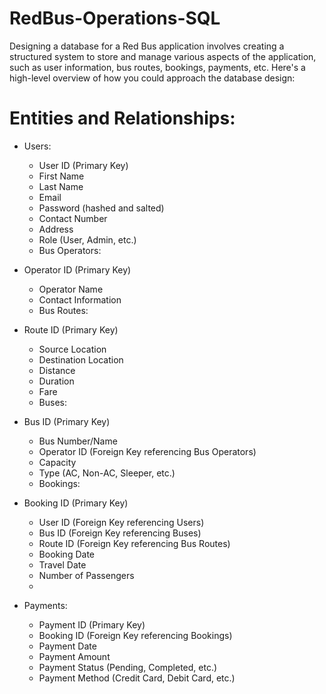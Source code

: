 # RedBus-Operations-SQL

Designing a database for a Red Bus application involves creating a structured system to store and manage various aspects of the application, such as user information, bus routes, bookings, payments, etc. Here's a high-level overview of how you could approach the database design:

# Entities and Relationships:

- Users:
   - User ID (Primary Key)
   - First Name
   - Last Name
   - Email
   - Password (hashed and salted)
   - Contact Number
   - Address
   - Role (User, Admin, etc.)
   - Bus Operators:

- Operator ID (Primary Key)
  - Operator Name
  - Contact Information
  - Bus Routes:

- Route ID (Primary Key)
  - Source Location
  - Destination Location
  - Distance
  - Duration
  - Fare
  - Buses:

- Bus ID (Primary Key)
  - Bus Number/Name
  - Operator ID (Foreign Key referencing Bus Operators)
  - Capacity
  - Type (AC, Non-AC, Sleeper, etc.)
  - Bookings:

- Booking ID (Primary Key)
  - User ID (Foreign Key referencing Users)
  - Bus ID (Foreign Key referencing Buses)
  - Route ID (Foreign Key referencing Bus Routes)
  - Booking Date
  - Travel Date
  - Number of Passengers
  - 
- Payments:
  - Payment ID (Primary Key)
  - Booking ID (Foreign Key referencing Bookings)
  - Payment Date
  - Payment Amount
  - Payment Status (Pending, Completed, etc.)
  - Payment Method (Credit Card, Debit Card, etc.)



